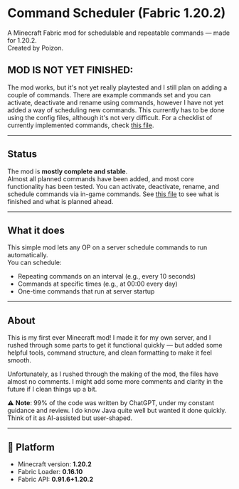 # Command Scheduler (Fabric 1.20.2)

A Minecraft Fabric mod for schedulable and repeatable commands — made for 1.20.2.  
Created by Poizon.

## MOD IS NOT YET FINISHED:
The mod works, but it's not yet really playtested and I still plan on adding a couple of commands. There are example commands set and you can activate, deactivate and rename using commands, however I have not yet added a way of scheduling new commands. This currently has to be done using the config files, although it's not very difficult. For a checklist of currently implemented commands, check [this file](src/main/java/net/william/commandscheduler/commands_to_add.txt).

---

## Status

The mod is **mostly complete and stable**.  
Almost all planned commands have been added, and most core functionality has been tested. You can activate, deactivate, rename, and schedule commands via in-game commands. See [this file](src/main/java/net/william/commandscheduler/commands_to_add.txt) to see what is finished and what is planned ahead.

---

## What it does

This simple mod lets any OP on a server schedule commands to run automatically.  
You can schedule:

- Repeating commands on an interval (e.g., every 10 seconds)
- Commands at specific times (e.g., at 00:00 every day)
- One-time commands that run at server startup

---

## About

This is my first ever Minecraft mod! I made it for my own server, and I rushed through some parts to get it functional quickly — but added some helpful tools, command structure, and clean formatting to make it feel smooth.

Unfortunately, as I rushed through the making of the mod, the files have almost no comments. I might add some more comments and clarity in the future if I clean things up a bit.

⚠️ **Note**: 99% of the code was written by ChatGPT, under my constant guidance and review. I do know Java quite well but wanted it done quickly. Think of it as AI-assisted but user-shaped.

---

## 🔧 Platform

- Minecraft version: **1.20.2**  
- Fabric Loader: **0.16.10**  
- Fabric API: **0.91.6+1.20.2**
